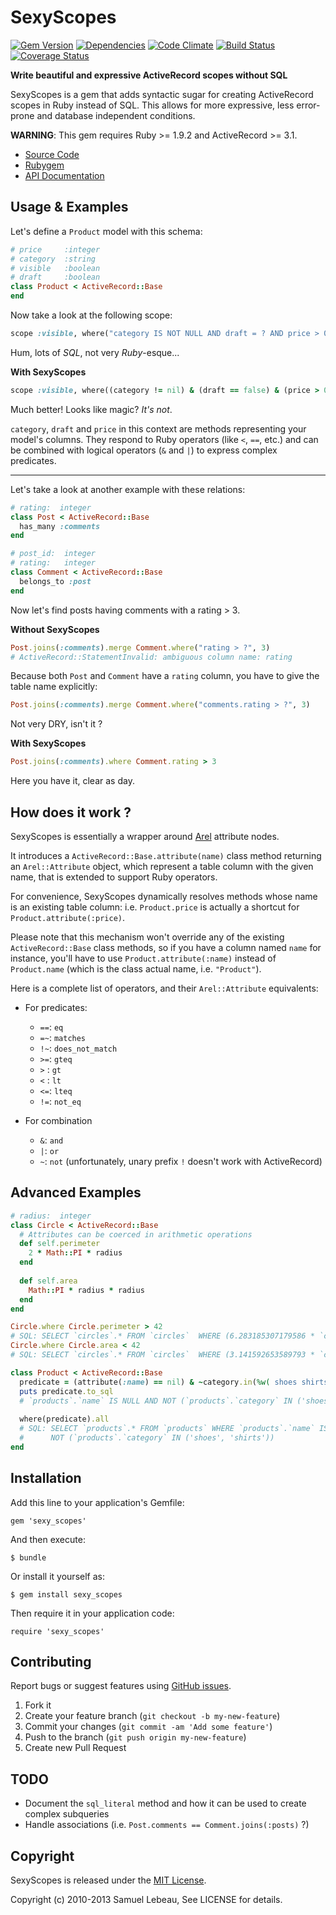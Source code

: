 SexyScopes
==========

[![Gem Version](https://badge.fury.io/rb/sexy_scopes.png)](https://rubygems.org/gems/sexy_scopes)
[![Dependencies](https://gemnasium.com/samleb/sexy_scopes.png?travis)](https://gemnasium.com/samleb/sexy_scopes)
[![Code Climate](https://codeclimate.com/github/samleb/sexy_scopes.png)](https://codeclimate.com/github/samleb/sexy_scopes)
[![Build Status](https://api.travis-ci.org/samleb/sexy_scopes.png)](https://travis-ci.org/samleb/sexy_scopes)
[![Coverage Status](https://coveralls.io/repos/samleb/sexy_scopes/badge.png)](https://coveralls.io/r/samleb/sexy_scopes)

**Write beautiful and expressive ActiveRecord scopes without SQL**

SexyScopes is a gem that adds syntactic sugar for creating ActiveRecord scopes
in Ruby instead of SQL.
This allows for more expressive, less error-prone and database independent conditions.

**WARNING**: This gem requires Ruby >= 1.9.2 and ActiveRecord >= 3.1.

* [Source Code](https://github.com/samleb/sexy_scopes)
* [Rubygem](http://rubygems.org/gems/sexy_scopes)
* [API Documentation](http://rubydoc.info/gems/sexy_scopes)

Usage & Examples
----------------

Let's define a `Product` model with this schema:

```ruby
# price     :integer
# category  :string
# visible   :boolean
# draft     :boolean
class Product < ActiveRecord::Base
end
```

Now take a look at the following scope:

```ruby
scope :visible, where("category IS NOT NULL AND draft = ? AND price > 0", false)
```

Hum, lots of *SQL*, not very *Ruby*-esque...

**With SexyScopes**

```ruby
scope :visible, where((category != nil) & (draft == false) & (price > 0))
```

Much better! Looks like magic? *It's not*.

`category`, `draft` and `price` in this context are methods representing your model's columns.
They respond to Ruby operators (like `<`, `==`, etc.) and can be combined
with logical operators (`&` and `|`) to express complex predicates.

--------------------------

Let's take a look at another example with these relations:

```ruby
# rating:  integer
class Post < ActiveRecord::Base
  has_many :comments
end

# post_id:  integer
# rating:   integer
class Comment < ActiveRecord::Base
  belongs_to :post
end
```

Now let's find posts having comments with a rating > 3.

**Without SexyScopes**

```ruby
Post.joins(:comments).merge Comment.where("rating > ?", 3)
# ActiveRecord::StatementInvalid: ambiguous column name: rating
```

Because both `Post` and `Comment` have a `rating` column, you have to give the table name explicitly:

```ruby
Post.joins(:comments).merge Comment.where("comments.rating > ?", 3)
```

Not very DRY, isn't it ?

**With SexyScopes**

```ruby
Post.joins(:comments).where Comment.rating > 3
```

Here you have it, clear as day.

How does it work ?
------------------

SexyScopes is essentially a wrapper around [Arel](https://github.com/rails/arel#readme) attribute nodes.

It introduces a `ActiveRecord::Base.attribute(name)` class method returning an `Arel::Attribute` object, which
represent a table column with the given name, that is extended to support Ruby operators.

For convenience, SexyScopes dynamically resolves methods whose name is an existing table column: i.e.
`Product.price` is actually a shortcut for `Product.attribute(:price)`.

Please note that this mechanism won't override any of the existing `ActiveRecord::Base` class methods,
so if you have a column named `name` for instance, you'll have to use `Product.attribute(:name)` instead of
`Product.name` (which is the class actual name, i.e. `"Product"`).

Here is a complete list of operators, and their `Arel::Attribute` equivalents:

* For predicates:
  - `==`: `eq`
  - `=~`: `matches`
  - `!~`: `does_not_match`
  - `>=`: `gteq`
  - `>` : `gt`
  - `<` : `lt`
  - `<=`: `lteq`
  - `!=`: `not_eq`

* For combination
  - `&`: `and`
  - `|`: `or`
  - `~`: `not` (unfortunately, unary prefix `!` doesn't work with ActiveRecord)

Advanced Examples
-----------------

```ruby
# radius:  integer
class Circle < ActiveRecord::Base
  # Attributes can be coerced in arithmetic operations
  def self.perimeter
    2 * Math::PI * radius
  end
  
  def self.area
    Math::PI * radius * radius
  end
end

Circle.where Circle.perimeter > 42
# SQL: SELECT `circles`.* FROM `circles`  WHERE (6.283185307179586 * `circles`.`radius` > 42)
Circle.where Circle.area < 42
# SQL: SELECT `circles`.* FROM `circles`  WHERE (3.141592653589793 * `circles`.`radius` * `circles`.`radius` < 42)

class Product < ActiveRecord::Base
  predicate = (attribute(:name) == nil) & ~category.in(%w( shoes shirts ))
  puts predicate.to_sql
  # `products`.`name` IS NULL AND NOT (`products`.`category` IN ('shoes', 'shirts'))
  
  where(predicate).all
  # SQL: SELECT `products`.* FROM `products` WHERE `products`.`name` IS NULL AND 
  #      NOT (`products`.`category` IN ('shoes', 'shirts'))
end
```

Installation
------------

Add this line to your application's Gemfile:

    gem 'sexy_scopes'

And then execute:

    $ bundle

Or install it yourself as:

    $ gem install sexy_scopes

Then require it in your application code:

    require 'sexy_scopes'

Contributing
------------

Report bugs or suggest features using [GitHub issues](https://github.com/samleb/sexy_scopes).

1. Fork it
2. Create your feature branch (`git checkout -b my-new-feature`)
3. Commit your changes (`git commit -am 'Add some feature'`)
4. Push to the branch (`git push origin my-new-feature`)
5. Create new Pull Request

TODO
----

- Document the `sql_literal` method and how it can be used to create complex subqueries
- Handle associations (i.e. `Post.comments == Comment.joins(:posts)` ?)

Copyright
---------

SexyScopes is released under the [MIT License](http://www.opensource.org/licenses/MIT).

Copyright (c) 2010-2013 Samuel Lebeau, See LICENSE for details.
